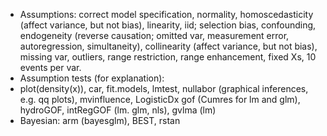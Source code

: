 * Assumptions: correct model specification, normality, homoscedasticity (affect variance, but not bias), linearity, iid; selection bias, confounding, endogeneity (reverse causation; omitted var, measurement error, autoregression, simultaneity), collinearity (affect variance, but not bias), missing var, outliers, range restriction, range enhancement, fixed Xs, 10 events per var.
* Assumption tests (for explanation):
 * plot(density(x)),	car, fit.models, lmtest, nullabor (graphical inferences, e.g. qq plots), mvinfluence, LogisticDx
	gof (Cumres for lm and glm), hydroGOF, intRegGOF (lm. glm, nls), gvlma (lm)
* Bayesian: arm (bayesglm), BEST, rstan
